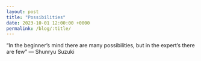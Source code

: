 ```yaml
---
layout: post
title: "Possibilities"
date: 2023-10-01 12:00:00 +0000
permalink: /blog/:title/
---
```


“In the beginner’s mind there are many possibilities, but in the expert’s there are few” ― Shunryu Suzuki